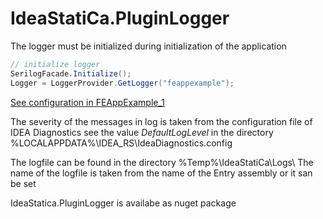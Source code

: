# IdeaStatiCa.PluginLogger

The logger must be initialized during initialization of the application

```c#
// initialize logger
SerilogFacade.Initialize();
Logger = LoggerProvider.GetLogger("feappexample");
```

[See configuration in FEAppExample_1](https://github.com/idea-statica/ideastatica-public/blob/main/src/Examples/CCM/FEAppExample_1/FEAppTestVM.cs)

The severity of the messages in log is taken from the configuration file of IDEA Diagnostics see the value _DefaultLogLevel_ in the directory %LOCALAPPDATA%\IDEA_RS\IdeaDiagnostics.config

The logfile can be found in the directory %Temp%\IdeaStatiCa\Logs\ The name of the logfile is taken from the name of the Entry assembly or it san be set 

IdeaStatica.PluginLogger is availabe as nuget package
